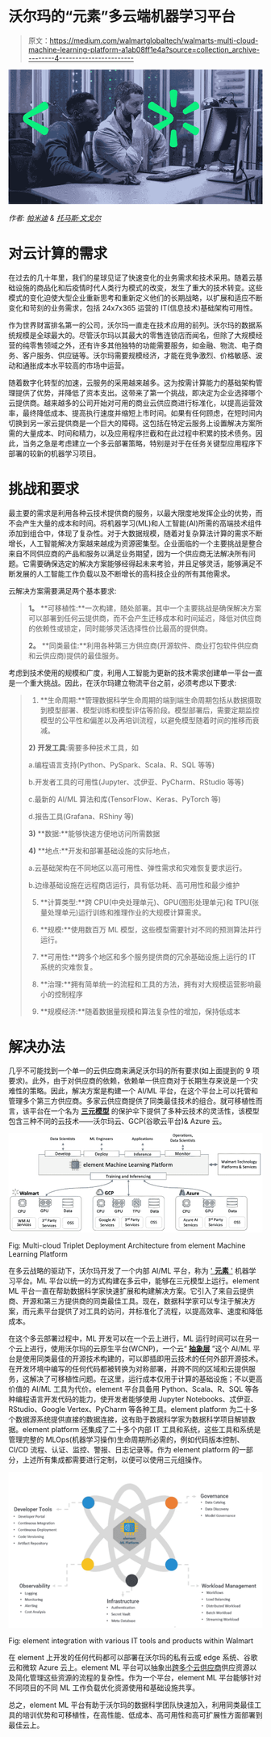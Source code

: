 # 沃尔玛的“元素”多云端机器学习平台

> 原文：<https://medium.com/walmartglobaltech/walmarts-multi-cloud-machine-learning-platform-a1ab08ff1e4a?source=collection_archive---------4----------------------->

![](img/ce288cb1d877243a8bdc209d0199db63.png)

*作者:* [*帕米迪*](https://medium.com/u/dcbb9f38bd57?source=post_page-----a1ab08ff1e4a--------------------------------) *&* [*托马斯·文戈尔*](https://medium.com/u/c0baa07f7a16?source=post_page-----a1ab08ff1e4a--------------------------------)

# 对云计算的需求

在过去的几十年里，我们的星球见证了快速变化的业务需求和技术采用。随着云基础设施的商品化和后疫情时代人类行为模式的改变，发生了重大的技术转变。这些模式的变化迫使大型企业重新思考和重新定义他们的长期战略，以扩展和适应不断变化和苛刻的业务需求，包括 24x7x365 运营的 IT(信息技术)基础架构可用性。

作为世界财富排名第一的公司，沃尔玛一直走在技术应用的前列。沃尔玛的数据系统规模是全球最大的。尽管沃尔玛以其最大的零售连锁店而闻名，但除了大规模经营的纯零售领域之外，还有许多其他独特的功能需要服务，如金融、物流、电子商务、客户服务、供应链等。沃尔玛需要规模经济，才能在竞争激烈、价格敏感、波动和通胀成本水平较高的市场中运营。

随着数字化转型的加速，云服务的采用越来越多。这为按需计算能力的基础架构管理提供了优势，并降低了资本支出。这带来了第一个挑战，即决定为企业选择哪个云提供商。越来越多的公司开始对可用的商业云供应商进行标准化，以提高运营效率，最终降低成本、提高执行速度并缩短上市时间。如果有任何顾虑，在短时间内切换到另一家云提供商是一个巨大的障碍。这包括在特定云服务上设置解决方案所需的大量成本、时间和精力，以及应用程序拦截和在此过程中积累的技术债务。因此，当务之急是考虑建立一个多云部署策略，特别是对于在任务关键型应用程序下部署的较新的机器学习项目。

# 挑战和要求

最主要的需求是利用各种云技术提供商的服务，以最大限度地发挥企业的优势，而不会产生大量的成本和时间。将机器学习(ML)和人工智能(AI)所需的高端技术组件添加到组合中，体现了复杂性。对于大数据规模，随着对复杂算法计算的需求不断增长，人工智能解决方案越来越成为资源密集型。企业面临的一个主要挑战是整合来自不同供应商的产品和服务以满足业务期望，因为一个供应商无法解决所有问题。它需要确保选定的解决方案能够经得起未来考验，并且足够灵活，能够满足不断发展的人工智能工作负载以及不断增长的高科技企业的所有其他需求。

云解决方案需要满足两个基本要求:

> **1。** **可移植性:**一次构建，随处部署。其中一个主要挑战是确保解决方案可以部署到任何云提供商，而不会产生迁移成本和时间延迟，降低对供应商的依赖性或锁定，同时能够灵活选择性价比最高的提供商。
> 
> **2。** **同类最佳:**利用各种第三方供应商(开源软件、商业打包软件供应商和云供应商)提供的最佳服务。

考虑到技术使用的规模和广度，利用人工智能为更新的技术需求创建单一平台一直是一个重大挑战。因此，在沃尔玛建立物流平台之前，必须考虑以下要求:

> 1) **生命周期:**管理数据科学生命周期的端到端生命周期包括从数据摄取到模型部署、模型训练和模型评估等阶段。模型部署后，需要定期监控模型的公平性和偏差以及再培训流程，以避免模型随着时间的推移而衰减。
> 
> **2)** **开发工具**:需要多种技术工具，如
> 
> a.编程语言支持(Python、PySpark、Scala、R、SQL 等等)
> 
> b.开发者工具的可用性(Jupyter、忒伊亚、PyCharm、RStudio 等等)
> 
> c.最新的 AI/ML 算法和库(TensorFlow、Keras、PyTorch 等)
> 
> d.报告工具(Grafana、RShiny 等)
> 
> **3)** **数据:**能够快速方便地访问所需数据
> 
> **4)** **地点:**开发和部署基础设施的实际地点，
> 
> a.云基础架构在不同地区以高可用性、弹性需求和灾难恢复要求运行。
> 
> b.边缘基础设施在远程商店运行，具有低功耗、高可用性和最少维护
> 
> 5) **计算类型:**跨 CPU(中央处理单元)、GPU(图形处理单元)和 TPU(张量处理单元)运行训练和推理作业的大规模计算需求。
> 
> 6) **规模:**使用数百万 ML 模型，这些模型需要针对不同的预测算法并行运行。
> 
> 7) **可用性:**跨多个地区和多个服务提供商的冗余基础设施上运行的 IT 系统的灾难恢复。
> 
> 8) **治理:**拥有简单统一的流程和工具的方法，拥有对大规模运营影响最小的控制程序
> 
> 9) **规模经济:**随着数据量规模和算法复杂性的增加，保持低成本

# 解决办法

几乎不可能找到一个单一的云供应商来满足沃尔玛的所有要求(如上面提到的 9 项要求)。此外，由于对供应商的依赖，依赖单一供应商对于长期生存来说是一个灾难性的策略。因此，解决方案是构建一个 AI/ML 平台，在这个平台上可以托管和管理多个第三方供应商。多家云供应商提供了同类最佳技术的组合。就可移植性而言，该平台在一个名为 [**三元模型**](https://www.linkedin.com/pulse/blazing-trail-cloud-computing-how-walmart-built-one-/) 的保护伞下提供了多种云技术的灵活性，该模型包含三种不同的云技术——沃尔玛云、GCP(谷歌云平台)& Azure 云。

![](img/a4cb6e2ff0305aa14bb1c4fd10f4176f.png)

Fig: Multi-cloud Triplet Deployment Architecture from element Machine Learning Platform

在多云战略的驱动下，沃尔玛开发了一个内部 AI/ML 平台，称为 [' **元素** '](https://one.walmart.com/content/globaltechindia/en_in/blog-case-study/blog-case-study2.html) 机器学习平台。ML 平台以统一的方式构建在多云中，能够在三元模型上运行。element ML 平台一直在帮助数据科学家快速扩展和构建解决方案。它引入了来自云提供商、开源和第三方提供商的同类最佳工具。现在，数据科学家可以专注于解决方案，而元素平台提供了对工具的访问，并标准化了流程，以提高效率、速度和降低成本。

在这个多云部署过程中，ML 开发可以在一个云上进行，ML 运行时间可以在另一个云上进行，使用沃尔玛的云原生平台(WCNP)，一个云“ [**抽象层**](https://www.infoworld.com/article/3666468/how-walmart-abstracts-its-hybrid-cloud-for-developers.html) ”这个 AI/ML 平台是使用同类最佳的开源技术构建的，可以即插即用云技术的任何外部开源技术。在开发环境中编写的任何代码都被转换为对称部署，并跨不同的区域和云提供服务，这解决了可移植性问题。在这里，运行成本仅用于计算的基础设施；不以更高价值的 AI/ML 工具为代价。element 平台具备用 Python、Scala、R、SQL 等各种编程语言开发代码的能力，使开发者能够使用 Jupyter Notebooks、忒伊亚、RStudio、Google Vertex、PyCharm 等各种工具。element platform 为二十多个数据源系统提供直接的数据连接，这有助于数据科学家为数据科学项目解锁数据。element platform 还集成了二十多个内部 IT 工具和系统，这些工具和系统是管理完整的 MLOps(机器学习操作)生命周期所必需的，例如代码版本控制、CI/CD 流程、认证、监控、警报、日志记录等。作为 element platform 的一部分，上述所有集成都需要进行定制，以便可以使用三元组操作。

![](img/9d832a1bd9a0e2e7a31fdc3d9644a8da.png)

Fig: element integration with various IT tools and products within Walmart

在 element 上开发的任何代码都可以部署在沃尔玛的私有云或 edge 系统、谷歌云和微软 Azure 云上。element ML 平台可以抽象出[跨多个云供应商](https://www.wsj.com/articles/walmart-amps-up-cloud-capabilities-reducing-reliance-on-tech-giants-11656000000)供应资源以及简化管理这些资源的流程的复杂性。作为一个平台，element ML 平台能够针对不同项目的不同 ML 工作负载优化资源使用和基础设施共享。

总之，element ML 平台有助于沃尔玛的数据科学团队快速加入，利用同类最佳工具的培训优势和可移植性，在高性能、低成本、高可用性和高可扩展性方面部署到最佳云上。